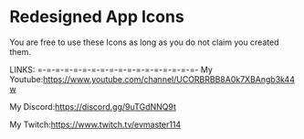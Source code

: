 # Redesigned App Icons

You are free to use these Icons as long as you do not claim you created them.

LINKS:
=-=-=-=-=-=-=-=-=-=-=-=-=-=-=-=-=-=-
My Youtube:https://www.youtube.com/channel/UCORBRBB8A0k7XBAngb3k44w

My Discord:https://discord.gg/9uTGdNNQ9t

My Twitch:https://www.twitch.tv/evmaster114
